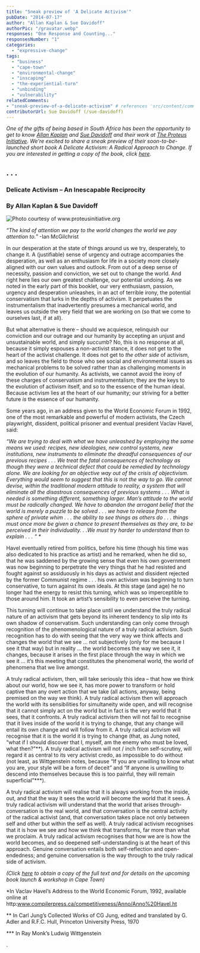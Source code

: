```yaml
---
title: "Sneak preview of 'A Delicate Activism'"
pubDate: "2014-07-17"
author: "Allan Kaplan & Sue Davidoff"
authorPic: "/gravatar.webp"
responses: "One Response and Counting..."
responsesNumber: "1"
categories: 
  - "expressive-change"
tags: 
  - "business"
  - "cape-town"
  - "environmental-change"
  - "inscaping"
  - "the-experiential-turn"
  - "unbinding"
  - "vulnerability"
relatedComments: 
- "sneak-preview-of-a-delicate-activism" # references 'src/content/comments/sneak-preview-of-a-delicate-activism.json'
contributorUrl: Sue Davidoff (/sue-davidoff)
---
```


_One of the gifts of being based in South Africa has been the opportunity to get to know [Allan Kaplan](/allan-kaplan/) and [Sue Davidoff](/sue-davidoff/) and their work at [The Proteus Initiative](http://www.proteusinitiative.org/). We're excited to share a sneak preview of their soon-to-be-launched short book A Delicate Activism: A Radical Approach to Change._ _If you are interested in getting a copy of the book, click [here](http://www.proteusinitiative.org/books-and-other-publications)._ 

## . . .

### **Delicate Activism –** **An Inescapable Reciprocity**

### **By Allan Kaplan & Sue Davidoff**
<img src="/DelicateActivism5.jpg "  width={234} height={298} alt="Photo courtesy of www.proteusinitiative.org" id="left">

_“The kind of attention we pay to the world changes the world we pay attention to.”_ -Ian McGilchrist

In our desperation at the state of things around us we try, desperately, to change it. A (justifiable) sense of urgency and outrage accompanies the desperation, as well as an enthusiasm for life in a society more closely aligned with our own values and outlook. From out of a deep sense of necessity, passion and conviction, we set out to change the world. And right here lies our own greatest challenge, our potential undoing. As we noted in the early part of this booklet, our very enthusiasm, passion, urgency and desperation unleashes, in an act of terrible irony, the potential conservatism that lurks in the depths of activism. It perpetuates the instrumentalism that inadvertently presumes a mechanical world, and leaves us outside the very field that we are working on (so that we come to ourselves last, if at all).

But what alternative is there – should we acquiesce, relinquish our conviction and our outrage and our humanity by accepting an unjust and unsustainable world, and simply succumb? No, this is no response at all, because it simply espouses a non-activist stance, it does not get to the heart of the activist challenge. It does not get to _the other side_ of activism, and so leaves the field to those who see social and environmental issues as mechanical problems to be solved rather than as challenging moments in the evolution of our humanity. As activists, we cannot avoid the irony of these charges of conservatism and instrumentalism; they are the keys to the evolution of activism itself, and so to the essence of the human ideal. Because activism lies at the heart of our humanity; our striving for a better future _is_ the essence of our humanity.

Some years ago, in an address given to the World Economic Forum in 1992, one of the most remarkable and powerful of modern activists, the Czech playwright, dissident, political prisoner and eventual president Vaclav Havel, said:

_“We are trying to deal with what we have unleashed by employing the same means we used: recipes, new ideologies, new control systems, new institutions, new instruments to eliminate the dreadful consequences of our previous recipes . . . We treat the fatal consequences of technology as though they were a technical defect that could be remedied by technology alone. We are looking for an objective way out of the crisis of objectivism. Everything would seem to suggest that this is not the way to go. We cannot devise, within the traditional modern attitude to reality, a system that will eliminate all the disastrous consequences of previous systems . . . What is needed is something different, something larger. Man’s attitude to the world must be radically changed. We have to abandon the arrogant belief that the world is merely a puzzle to be solved . . . we have to release from the sphere of private whim . . . the ability to see things as others do . . . things must once more be given a chance to present themselves as they are, to be perceived in their individuality. . .We must try harder to understand than to explain . . . “ \*_

Havel eventually retired from politics, before his time (though his time was also dedicated to his practice as artist) and he remarked, when he did so, that he was saddened by the growing sense that even his own government was now beginning to perpetrate the very things that he had resisted and fought against so assiduously in his days as activist and dissident rejected by the former Communist regime . . . his own activism was beginning to turn conservative, to turn against its own ideals. At this stage (and age) he no longer had the energy to resist this turning, which was so imperceptible to those around him. It took an artist’s sensibility to even perceive the turning.

This turning will continue to take place until we understand the truly radical nature of an activism that gets beyond its inherent tendency to slip into its own shadow of conservatism. Such understanding can only come through recognition of the phenomenological nature of a truly radical activism. Such recognition has to do with seeing that the very way we think affects and changes the world that we see … not subjectively (only for me because I see it that way) but in reality … the world becomes the way we see it, it changes, because it arises in the first place through the way in which we see it … it’s this meeting that constitutes the phenomenal world, the world of phenomena that we live amongst.

A truly radical activism, then, will take seriously this idea – that how we think about our world, how we see it, has more power to transform or hold captive than any overt action that we take (all actions, anyway, being premised on the way we think). A truly radical activism then will approach the world with its sensibilities for simultaneity wide open, and will recognise that it cannot simply act on the world but in fact is the very world that it sees, that it confronts. A truly radical activism then will not fail to recognise that it lives inside of the world it is trying to change, that any change will entail its own change and will follow from it. A truly radical activism will recognise that it is the world it is trying to change (that, as Jung noted, “what if I should discover that I, myself, am the enemy who must be loved, what then?”\*\*). A truly radical activism will not / inch from self-scrutiny, will regard it as central to its very activist credo, as impossible to do without (not least, as Wittgenstein notes, because “If you are unwilling to know what you are, your style will be a form of deceit” and “If anyone is unwilling to descend into themselves because this is too painful, they will remain superficial”\*\*\*).

A truly radical activism will realise that it is always working from the inside, out, and that the way it sees the world will become the world that it sees. A truly radical activism will understand that the world that arises through-conversation is the real world, and that conversation is the central activity of the radical activist (and, that conversation takes place not only between self and other but within the self as well). A truly radical activism recognises that it is how we see and how we think that transforms, far more than what we proclaim. A truly radical activism recognises that how we are is how the world becomes, and so deepened self-understanding is at the heart of this approach. Genuine conversation entails both self-reflection and open-endedness; and genuine conversation is the way through to the truly radical side of activism.

_(Click _[here](http://www.proteusinitiative.org/books-and-other-publications)_ to obtain a copy of the full text and for details on the upcoming book launch & workshop in Cape Town)_ 

\*In Vaclav Havel’s Address to the World Economic Forum, 1992, available online at http:www.compilerpress.ca/competitiveness/Anno/Anno%20Havel.ht

\*\* In Carl Jung’s Collected Works of CG Jung, edited and translated by G. Adler and R.F.C. Hull, Princeton University Press, 1970

\*\*\* In Ray Monk’s Ludwig Wittgenstein

.
